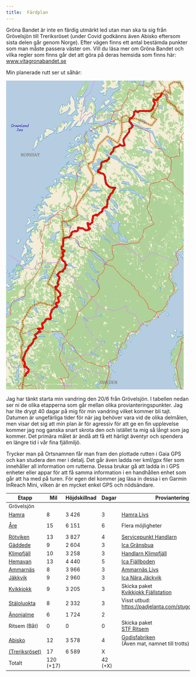 ```yaml
---
title:  Färdplan
---
```


Gröna Bandet är inte en färdig utmärkt led utan man ska ta sig från Grövelsjön till Treriksröset (under Covid godkänns även Abisko eftersom sista delen går genom Norge). Efter vägen finns ett antal bestämda punkter som man måste passera väster om. Vill du läsa mer om Gröna Bandet och vilka regler som finns går det att göra på deras hemsida som finns här:  
<a href="https://www.vitagronabandet.se" target="_blank" rel="noreferrer noopener">www.vitagronabandet.se</a>

Min planerade rutt ser ut såhär:

![Overview](./overview.png)

Jag har tänkt starta min vandring den 20/6 från Grövelsjön. I tabellen nedan ser ni de olika etapperna som går mellan olika provianteringspunkter. Jag har lite drygt 40 dagar på mig för min vandring vilket kommer bli tajt. Datumen är ungefärliga tider för när jag behöver vara vid de olika delmålen, men visar det sig att min plan är för agressiv för att ge en fin upplevelse kommer jag nog ganska snart skrota den och istället ta mig så långt som jag kommer. Det primära målet är ändå att få ett härligt äventyr och spendera en längre tid i vår fina fjällmiljö. 

Trycker man på Ortsnamnen får man fram den plottade rutten i Gaia GPS och kan studera den mer i detalj. Det går även ladda ner kml/gpx filer som innehåller all information om rutterna. Dessa brukar gå att ladda in i GPS enheter eller appar för att få samma information i en handhållen enhet som går att ha med på turen. För egen del kommer jag läsa in dessa i en Garmin InReach Mini, vilken är en mycket enkel GPS och nödsändare. 

| Etapp                                                        | Mil       | Höjdskillnad | Dagar   | Proviantering                                                | Kml                                              | Gpx                                              | ~Datum  |
| ------------------------------------------------------------ | --------- | ------------ | ------- | ------------------------------------------------------------ | ------------------------------------------------ | ------------------------------------------------ | ------- |
| Grövelsjön                                                   |           |              |         |                                                              |                                                  |                                                  | 20/6    |
| <a href="https://www.gaiagps.com/map/?loc=8.7/12.0413/62.3384&pubLink=wFQMgLunSAAnA75nwHCRLRhJ&trackId=566247c5-e825-4c16-a37d-b71c3cdf6c65" target="_blank" rel="noreferrer noopener">Hamra</a> | 8         | 3 426        | 3       | <a href="https://www.tanndalen.com/utforska/hamra-livs/" target="_blank" rel="noreferrer noopener">Hamra Livs</a> | [kml](./kmls/etapp-1-grovelsjon-hamra.kml)       | [gpx](./gpxs/etapp-1-grovelsjon-hamra.gpx)       | 22/6    |
| <a href="https://www.gaiagps.com/map/?loc=8.7/12.4826/62.3487&pubLink=BGfs8nMcgFnxVDENe9c68IqE&trackId=70fd4db8-a2e7-4dfe-b550-d915210fca60" target="_blank" rel="noreferrer noopener">Åre</a> | 15        | 6 151        | 6       | Flera möjligheter                                            | [kml](./kmls/etapp-2-hamra-are.kml)              | [gpx](./gpxs/etapp-2-hamra-are.gpx)              | 27-29/6 |
| <a href="https://www.gaiagps.com/map/?loc=8.3/13.2318/63.6800&pubLink=4Oi1wUXK9juDXVCOe9nSwcJY&trackId=99237973-961f-4c9a-b5d9-7f488256a3f3" target="_blank" rel="noreferrer noopener">Rötviken</a> | 13        | 3 827        | 4       | <a href="https://www.handlarn.se/butiker--oppettider/rotviken-follinge" target="_blank" rel="noreferrer noopener">Servicepunkt Handlarn</a> | [kml](./kmls/etapp-3-are-rotviken.kml)           | [gpx](./gpxs/etapp-3-are-rotviken.gpx)           | 2/7     |
| <a href="https://www.gaiagps.com/map/?loc=8.3/13.2318/63.6800&pubLink=wyw7Mim5o20Dt0EHgb04YTQc&trackId=1520f385-04fc-4408-944f-07bd31d471e0" target="_blank" rel="noreferrer noopener">Gäddede</a> | 9         | 2 604        | 3       | <a href="https://www.ica.se/butiker/nara/stromsund/gransbua-504/start/" target="_blank" rel="noreferrer noopener">Ica Gränsbua</a> | [kml](./kmls/etapp-4-rotviken-gaddede.kml)       | [gpx](./gpxs/etapp-4-rotviken-gaddede.gpx)       | 5/7     |
| <a href="https://www.gaiagps.com/map/?loc=8.3/14.0761/64.7793&pubLink=nIIXRK1ySiRQZ9Y7miuqA8GB&trackId=bf9d9234-aae2-487c-83d4-9822114cd34f" target="_blank" rel="noreferrer noopener">Klimpfjäll</a> | 10        | 3 258        | 3       | <a href="https://www.handlarn.se/butiker--oppettider/klimpfjall" target="_blank" rel="noreferrer noopener">Handlarn Klimpfjäll</a> | [kml](./kmls/etapp-5-gaddede-klimpfjall.kml)     | [gpx](./gpxs/etapp-5-gaddede-klimpfjall.gpx)     | 8/7     |
| <a href="https://www.gaiagps.com/map/?loc=8.3/14.0761/64.7793&pubLink=flSSKvlb4X18tIC3o5YgGQvr&trackId=17e73152-cd57-4f9d-b48b-1d23a5190d5c" target="_blank" rel="noreferrer noopener">Hemavan</a> | 13        | 4 440        | 5       | <a href="https://www.ica.se/butiker/nara/storuman/fjallboden-hemavan-253/start/" target="_blank" rel="noreferrer noopener">Ica Fjällboden</a> | [kml](./kmls/etapp-6-klimpfjall-hemavan.kml)     | [gpx](./gpxs/etapp-6-klimpfjall-hemavan.gpx)     | 13/7    |
| <a href="https://www.gaiagps.com/map/?loc=8.3/14.0761/64.7793&pubLink=flSSKvlb4X18tIC3o5YgGQvr&trackId=17e73152-cd57-4f9d-b48b-1d23a5190d5c" target="_blank" rel="noreferrer noopener" >Ammarnäs</a> | 8         | 3 966        | 3       | <a href="https://ammarnaslivs.se/" target="_blank" rel="noreferrer noopener">Ammarnäs Livs</a> | [kml](./kmls/etapp-7-hemavan-ammarnas.kml)       | [gpx](./gpxs/etapp-7-hemavan-ammarnas.gpx)       | 16/7    |
| <a href="https://www.gaiagps.com/map/?loc=9.6/15.4938/65.9030&pubLink=zmfHAA8aNzDtcsSPEvyHHK7e&trackId=791e5ec2-0f7b-43df-ae29-e8ae1ee20860" target="_blank" rel="noreferrer noopener">Jäkkvik</a> | 9         | 2 960        | 3       | <a href="https://www.ica.se/butiker/nara/arjeplog/ica-nara-jackvik-16752/start" target="_blank" rel="noreferrer noopener">Ica Nära Jäckvik</a> | [kml](./kmls/etapp-8-ammarnas-jakkvik.kml)       | [gpx](./gpxs/etapp-8-ammarnas-jakkvik.gpx)       | 19/7    |
| <a href="https://www.gaiagps.com/map/?loc=8.2/16.9162/66.6674&pubLink=KZjcxScWiidMF5DzkFLXp2d6&trackId=f5be3050-d79e-4fe0-8d4b-562ddb546c95" target="_blank" rel="noreferrer noopener">Kvikkjokk</a> | 9         | 3 205        | 3       | Skicka paket<br /><a href="https://kvikkjokkfjallstation.se" target="_blank" rel="noreferrer noopener">Kvikkjokk Fjällstation</a> | [kml](./kmls/etapp-9-jakkvik-kvikkjokk.kml)      | [gpx](./gpxs/etapp-9-jakkvik-kvikkjokk.gpx)      | 22/7    |
| <a href="https://www.gaiagps.com/map/?loc=8.2/16.9162/66.6674&pubLink=KZjcxScWiidMF5DzkFLXp2d6&trackId=f5be3050-d79e-4fe0-8d4b-562ddb546c95" target="_blank" rel="noreferrer noopener">Stáloluokta</a> | 8         | 2 332        | 3       | Visst utbud: <a href="https://padjelanta.com/stugor/staloluokta/" target="_blank" rel="noreferrer noopener">https://padjelanta.com/stugor/staloluokta/</a> | [kml](./kmls/etapp-10-kvikkjokk-staloluokta.kml) | [gpx](./gpxs/etapp-10-kvikkjokk-staloluokta.gpx) | 25/7    |
| <a href="https://www.gaiagps.com/map/?loc=9.0/16.7741/67.4823&pubLink=7afJFqFIWLMF0Jmc2Jt1b1Rz&trackId=7918d459-b481-4cc5-a63d-e0e9603e7d85" target="_blank" rel="noreferrer noopener">Änonjalme</a> | 6         | 1 724        | 2       |                                                              | [kml](./kmls/etapp-11-staloluokta-anonjalme.kml) | [gpx](./gpxs/etapp-11-staloluokta-anonjalme.gpx) | 27/7    |
| Ritsem (Båt)                                                 | 0         | 0            | 0       | Skicka paket <br /><a href="https://www.svenskaturistforeningen.se/boende/stf-ritsem/" target="_blank" rel="noreferrer noopener">STF Ritsem</a> |                                                  |                                                  | 27/7    |
| <a href="https://www.gaiagps.com/map/?loc=9.0/16.7741/67.4823&pubLink=c4FHzirPoMaVX0ulAnYfcp4S&trackId=d66ed6de-3c5a-4cba-bf07-c9395a6797dc" target="_blank" rel="noreferrer noopener">Abisko</a> | 12        | 3 578        | 4       | <a href="http://www.godisfabriken.se/8-startsida/29-valkomna-till-abisko" target="_blank" rel="noreferrer noopener">Godisfabriken</a>  <br />(Även mat, namnet till trotts) | [kml](./kmls/etapp-12-ritsem-abisko.kml)         | [gpx](./gpxs/etapp-12-ritsem-abisko.gpx)         | 31/7    |
| <a href="https://www.gaiagps.com/map/?loc=7.8/18.9967/68.7054&pubLink=CtNbmrlpOf1OPRAyefdWJ59i&trackId=533316ce-b581-4029-82f3-74531da3880b" target="_blank" rel="noreferrer noopener">(Treriksröset)</a> | 17        | 6 589        | X       |                                                              | [kml](./kmls/etapp-13-abisko-treriksroset.kml)   | [gpx](./gpxs/etapp-13-abisko-treriksroset.gpx)   | X       |
| Totalt                                                       | 120 (+17) |              | 42 (+X) |                                                              |                                                  |                                                  |         |
